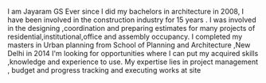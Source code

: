 I am Jayaram GS 
Ever since I did my bachelors in architecture  in 2008, I have been involved in the construction industry for 15 years  .
I was involved in the designing ,coordination and preparing estimates for many projects of residential,institutional,office and assembly occupancy.
I completed my masters in Urban planning from School of Planning and Architecture ,New Delhi in 2014 
I'm looking for opportunities where I can put my acquired skills ,knowledge and experience to use.
My expertise lies in project management , budget and progress tracking and executing works at site
